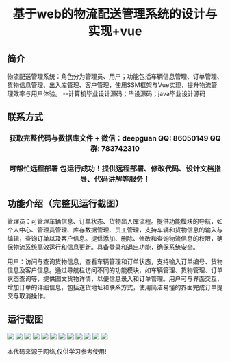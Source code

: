 <p><h1 align="center">基于web的物流配送管理系统的设计与实现+vue</h1></p>

## 简介
物流配送管理系统：角色分为管理员、用户；功能包括车辆信息管理、订单管理、货物信息管理、出入库管理、客户管理，使用SSM框架与Vue实现，提升物流管理效率与用户体验。    --计算机毕业设计源码；毕设源码；java毕业设计源码


## 联系方式
<p><h3 align="center">获取完整代码与数据库文件 + 微信：deepguan QQ: 86050149 QQ群: 783742310</h3></p>
<p><h3 align="center">可帮忙远程部署 包运行成功！提供远程部署、修改代码、设计文档指导、代码讲解等服务！</h3></p>

## 功能介绍（完整见运行截图）
管理员：可管理车辆信息、订单状态、货物出入库流程。提供功能模块的导航，如个人中心、管理员管理、库存数据管理、员工管理，支持车辆和货物信息的输入与编辑，查询订单以及客户信息。提供添加、删除、修改和查询物流信息的权限，确保物流系统高效运行和信息更新。具备登录和退出功能，确保系统安全。

用户：访问与查询货物信息，查看车辆管理和订单状态，支持输入订单编号、货物信息及客户信息。通过导航栏访问不同的功能模块，如车辆管理、货物管理、订单状态查询等，提供图文货物详情，以便信息录入和订单管理。用户可与界面交互，增加订单的详细信息，包括送货地址和联系方式，使用简洁易懂的界面完成订单提交与取消操作。


## 运行截图
![](https://bs-1329754181.cos.ap-shanghai.myqcloud.com/ssm/LogisticsDeliveryManagementSystem/img/001.jpg)
![](https://bs-1329754181.cos.ap-shanghai.myqcloud.com/ssm/LogisticsDeliveryManagementSystem/img/002.jpg)
![](https://bs-1329754181.cos.ap-shanghai.myqcloud.com/ssm/LogisticsDeliveryManagementSystem/img/003.jpg)
![](https://bs-1329754181.cos.ap-shanghai.myqcloud.com/ssm/LogisticsDeliveryManagementSystem/img/004.jpg)
![](https://bs-1329754181.cos.ap-shanghai.myqcloud.com/ssm/LogisticsDeliveryManagementSystem/img/005.jpg)
![](https://bs-1329754181.cos.ap-shanghai.myqcloud.com/ssm/LogisticsDeliveryManagementSystem/img/006.jpg)
![](https://bs-1329754181.cos.ap-shanghai.myqcloud.com/ssm/LogisticsDeliveryManagementSystem/img/007.jpg)
![](https://bs-1329754181.cos.ap-shanghai.myqcloud.com/ssm/LogisticsDeliveryManagementSystem/img/008.jpg)
![](https://bs-1329754181.cos.ap-shanghai.myqcloud.com/ssm/LogisticsDeliveryManagementSystem/img/009.jpg)
![](https://bs-1329754181.cos.ap-shanghai.myqcloud.com/ssm/LogisticsDeliveryManagementSystem/img/010.jpg)
![](https://bs-1329754181.cos.ap-shanghai.myqcloud.com/ssm/LogisticsDeliveryManagementSystem/img/011.jpg)
![](https://bs-1329754181.cos.ap-shanghai.myqcloud.com/ssm/LogisticsDeliveryManagementSystem/img/012.jpg)

<p>本代码来源于网络,仅供学习参考使用!</p>
